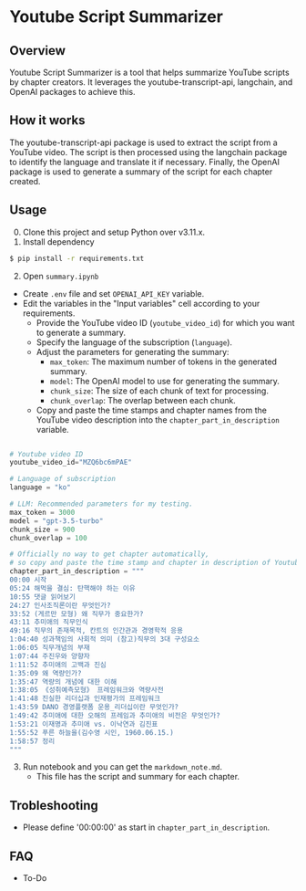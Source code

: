 
# Youtube Script Summarizer

## Overview

Youtube Script Summarizer is a tool that helps summarize YouTube scripts by chapter creators. It leverages the youtube-transcript-api, langchain, and OpenAI packages to achieve this.

## How it works

The youtube-transcript-api package is used to extract the script from a YouTube video.  The script is then processed using the langchain package to identify the language and translate it if necessary. Finally, the OpenAI package is used to generate a summary of the script for each chapter created.


## Usage

0. Clone this project and setup Python over v3.11.x. 
1. Install dependency 

``` bash 
$ pip install -r requirements.txt
```

2. Open `summary.ipynb`
- Create `.env` file and set `OPENAI_API_KEY` variable. 
- Edit the variables in the "Input variables" cell according to your requirements.
   - Provide the YouTube video ID (`youtube_video_id`) for which you want to generate a summary.
   - Specify the language of the subscription (`language`).
   - Adjust the parameters for generating the summary:
     - `max_token`: The maximum number of tokens in the generated summary.
     - `model`: The OpenAI model to use for generating the summary.
     - `chunk_size`: The size of each chunk of text for processing.
     - `chunk_overlap`: The overlap between each chunk.
  - Copy and paste the time stamps and chapter names from the YouTube video description into the `chapter_part_in_description` variable.

``` Python 

# Youtube video ID
youtube_video_id="MZQ6bc6mPAE"

# Language of subscription 
language = "ko"

# LLM: Recommended parameters for my testing. 
max_token = 3000
model = "gpt-3.5-turbo"
chunk_size = 900
chunk_overlap = 100

# Officially no way to get chapter automatically, 
# so copy and paste the time stamp and chapter in description of Youtube video. 
chapter_part_in_description = """
00:00 시작
05:24 해먹을 결심: 탄핵해야 하는 이유
10:55 댓글 읽어보기
24:27 인사조직론이란 무엇인가?
33:52 (게르만 모형) 왜 직무가 중요한가?
43:11 추미애의 직무인식
49:16 직무의 존재목적, 칸트의 인간관과 경영학적 응용
1:04:40 성과책임의 사회적 의미 (참고)직무의 3대 구성요소
1:06:05 직무개념의 부재
1:07:44 주진우와 양향자
1:11:52 추미애의 고백과 진심
1:35:09 왜 역량인가?
1:35:47 역량의 개념에 대한 이해
1:38:05 《성취예측모형》 프레임워크와 역량사전
1:41:48 진실한 리더십과 인재평가의 프레임워크
1:43:59 DANO 경영플랫폼 운용_리더십이란 무엇인가?
1:49:42 추미애에 대한 오해의 프레임과 추미애의 비전은 무엇인가?
1:53:21 이재명과 추미애 vs. 이낙연과 김진표
1:55:52 푸른 하늘을(김수영 시인, 1960.06.15.)
1:58:57 정리
"""

```

3. Run notebook and you can get the `markdown_note.md`.
   - This file has the script and summary for each chapter. 


## Trobleshooting
  - Please define '00:00:00' as start in `chapter_part_in_description`.
  
  
## FAQ 
- To-Do 



